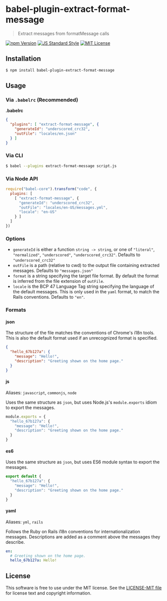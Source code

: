 # babel-plugin-extract-format-message

> Extract messages from formatMessage calls

[![npm Version][npm-image]][npm]
[![JS Standard Style][style-image]][style]
[![MIT License][license-image]][LICENSE]


## Installation

```sh
$ npm install babel-plugin-extract-format-message
```


## Usage

### Via `.babelrc` (Recommended)

**.babelrc**

```json
{
  "plugins": [ "extract-format-message", {
    "generateId": "underscored_crc32",
    "outFile": "locales/en.json"
  } ]
}
```

### Via CLI

```sh
$ babel --plugins extract-format-message script.js
```

### Via Node API

```javascript
require("babel-core").transform("code", {
  plugins: [
    [ "extract-format-message", {
      "generateId": "underscored_crc32",
      "outFile": "locales/en-US/messages.yml",
      "locale": "en-US"
    } ]
  ]
})
```

### Options

* `generateId` is either a function `string -> string`, or one of `"literal"`, `"normalized"`, `"underscored"`, `"underscored_crc32"`. Defaults to `"underscored_crc32"`
* `outFile` is a path (relative to cwd) to the output file containing extracted messages. Defaults to `"messages.json"`
* `format` is a string specifying the target file format. By default the format is inferred from the file extension of `outFile`.
* `locale` is the BCP 47 Language Tag string specifying the language of the default messages. This is only used in the `yaml` format, to match the Rails conventions. Defaults to `"en"`.

### Formats

#### json

The structure of the file matches the conventions of Chrome's i18n tools. This is also the default format used if an unrecognized format is specified.

```json
{
  "hello_67b127a": {
    "message": "Hello!",
    "description": "Greeting shown on the home page."
  }
}
```

#### js

Aliases: `javascript`, `commonjs`, `node`

Uses the same structure as `json`, but uses Node.js's `module.exports` idiom to export the messages.

```js
module.exports = {
  "hello_67b127a": {
    "message": "Hello!",
    "description": "Greeting shown on the home page."
  }
}
```

#### es6

Uses the same structure as `json`, but uses ES6 module syntax to export the messages.

```javascript
export default {
  "hello_67b127a": {
    "message": "Hello!",
    "description": "Greeting shown on the home page."
  }
}
```

#### yaml

Aliases: `yml`, `rails`

Follows the Ruby on Rails i18n conventions for internationalization messages. Descriptions are added as a comment above the messages they describe.

```yaml
en:
  # Greeting shown on the home page.
  hello_67b127a: Hello!
```


License
-------

This software is free to use under the MIT license. See the [LICENSE-MIT file][LICENSE] for license text and copyright information.


[npm]: https://www.npmjs.org/package/babel-plugin-extract-format-message
[npm-image]: https://img.shields.io/npm/v/babel-plugin-extract-format-message.svg
[style]: https://github.com/feross/standard
[style-image]: https://img.shields.io/badge/code%20style-standard-brightgreen.svg
[license-image]: https://img.shields.io/npm/l/format-message.svg
[LICENSE]: https://github.com/format-message/format-message/blob/master/LICENSE-MIT
